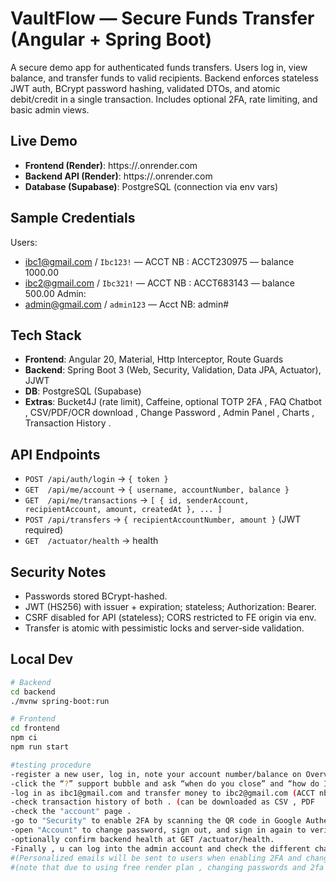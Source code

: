 # VaultFlow — Secure Funds Transfer (Angular + Spring Boot)

A secure demo app for authenticated funds transfers. Users log in, view balance, and transfer funds to valid recipients. Backend enforces stateless JWT auth, BCrypt password hashing, validated DTOs, and atomic debit/credit in a single transaction. Includes optional 2FA, rate limiting, and basic admin views.

## Live Demo
- **Frontend (Render)**: https://<your-fe>.onrender.com
- **Backend API (Render)**: https://<your-be>.onrender.com
- **Database (Supabase)**: PostgreSQL (connection via env vars)

## Sample Credentials
Users:
- ibc1@gmail.com / `Ibc123!` — ACCT NB : ACCT230975 — balance 1000.00
- ibc2@gmail.com / `Ibc321!` — ACCT NB : ACCT683143 — balance 500.00
Admin:
- admin@gmail.com / `admin123` — Acct NB: admin#

## Tech Stack
- **Frontend**: Angular 20, Material, Http Interceptor, Route Guards
- **Backend**: Spring Boot 3 (Web, Security, Validation, Data JPA, Actuator), JJWT
- **DB**: PostgreSQL (Supabase)
- **Extras**: Bucket4J (rate limit), Caffeine, optional TOTP 2FA , FAQ Chatbot , CSV/PDF/OCR download , Change Password , Admin Panel , Charts , Transaction History . 

## API Endpoints
- `POST /api/auth/login` → `{ token }`
- `GET  /api/me/account` → `{ username, accountNumber, balance }`
- `GET  /api/me/transactions` → `[ { id, senderAccount, recipientAccount, amount, createdAt }, ... ]`
- `POST /api/transfers` → `{ recipientAccountNumber, amount }` (JWT required)
- `GET  /actuator/health` → health

## Security Notes
- Passwords stored BCrypt-hashed.
- JWT (HS256) with issuer + expiration; stateless; Authorization: Bearer.
- CSRF disabled for API (stateless); CORS restricted to FE origin via env.
- Transfer is atomic with pessimistic locks and server-side validation.

## Local Dev
```bash
# Backend
cd backend
./mvnw spring-boot:run

# Frontend
cd frontend
npm ci
npm run start

#testing procedure
-register a new user, log in, note your account number/balance on Overview
-click the “?” support bubble and ask “when do you close” and “how do I transfer money” 
-log in as ibc1@gmail.com and transfer money to ibc2@gmail.com (ACCT nb should be retrieved inside the account ) 
-check transaction history of both . (can be downloaded as CSV , PDF    )
-check the "account" page .
-go to "Security" to enable 2FA by scanning the QR code in Google Authenticator and confirming the 6-digit code, sign out and sign back in to experience the OTP flow 
-open "Account" to change password, sign out, and sign in again to verify; 
-optionally confirm backend health at GET /actuator/health.
-Finally , u can log into the admin account and check the different charts and transfer money as an admin to any account with the amount of money needed . 
#(Personalized emails will be sent to users when enabling 2FA and changing password for extra security , in case they are not received , they are definitely fetched but might be blocked by gmail rules and regulations (no verified domain))
#(note that due to using free render plan , changing passwords and 2fa enabling might load for too long , but it still saves and works perfectly regardless !)
